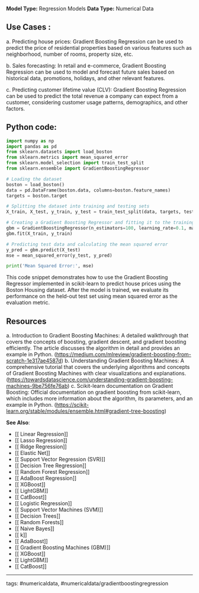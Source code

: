 **Model Type:**  Regression Models
**Data Type:**  Numerical Data

## Use Cases :

a. Predicting house prices: Gradient Boosting Regression can be used to predict the price of residential properties based on various features such as neighborhood, number of rooms, property size, etc.

b. Sales forecasting: In retail and e-commerce, Gradient Boosting Regression can be used to model and forecast future sales based on historical data, promotions, holidays, and other relevant features.

c. Predicting customer lifetime value (CLV): Gradient Boosting Regression can be used to predict the total revenue a company can expect from a customer, considering customer usage patterns, demographics, and other factors.


## Python code: 

```python
import numpy as np
import pandas as pd
from sklearn.datasets import load_boston
from sklearn.metrics import mean_squared_error
from sklearn.model_selection import train_test_split
from sklearn.ensemble import GradientBoostingRegressor

# Loading the dataset
boston = load_boston()
data = pd.DataFrame(boston.data, columns=boston.feature_names)
targets = boston.target

# Splitting the dataset into training and testing sets
X_train, X_test, y_train, y_test = train_test_split(data, targets, test_size=0.2, random_state=42)

# Creating a Gradient Boosting Regressor and fitting it to the training data
gbm = GradientBoostingRegressor(n_estimators=100, learning_rate=0.1, max_depth=3, random_state=42)
gbm.fit(X_train, y_train)

# Predicting test data and calculating the mean squared error
y_pred = gbm.predict(X_test)
mse = mean_squared_error(y_test, y_pred)

print('Mean Squared Error:', mse)
```

This code snippet demonstrates how to use the Gradient Boosting Regressor implemented in scikit-learn to predict house prices using the Boston Housing dataset. After the model is trained, we evaluate its performance on the held-out test set using mean squared error as the evaluation metric.


## Resources

a. Introduction to Gradient Boosting Machines: A detailed walkthrough that covers the concepts of boosting, gradient descent, and gradient boosting efficiently. The article discusses the algorithm in detail and provides an example in Python. (https://medium.com/mlreview/gradient-boosting-from-scratch-1e317ae4587d)
b. Understanding Gradient Boosting Machines: A comprehensive tutorial that covers the underlying algorithms and concepts of Gradient Boosting Machines with clear visualizations and explanations. (https://towardsdatascience.com/understanding-gradient-boosting-machines-9be756fe76ab)
c. Scikit-learn documentation on Gradient Boosting: Official documentation on gradient boosting from scikit-learn, which includes more information about the algorithm, its parameters, and an example in Python. (https://scikit-learn.org/stable/modules/ensemble.html#gradient-tree-boosting)

**See Also**:

- [[ Linear Regression]]
- [[ Lasso Regression]]
- [[ Ridge Regression]]
- [[ Elastic Net]]
- [[ Support Vector Regression (SVR)]]
- [[ Decision Tree Regression]]
- [[ Random Forest Regression]]
- [[ AdaBoost Regression]]
- [[ XGBoost]]
- [[ LightGBM]]
- [[ CatBoost]]
- [[ Logistic Regression]]
- [[ Support Vector Machines (SVM)]]
- [[ Decision Trees]]
- [[ Random Forests]]
- [[ Naive Bayes]]
- [[ k]]
- [[ AdaBoost]]
- [[ Gradient Boosting Machines (GBM)]]
- [[ XGBoost]]
- [[ LightGBM]]
- [[ CatBoost]]

---
tags: #numericaldata, #numericaldata/gradientboostingregression
